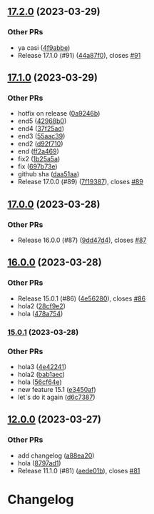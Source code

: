

## [17.2.0](https://github.com/nicolascavallin/htestapp/compare/17.1.0...17.2.0) (2023-03-29)


### Other PRs

* ya casi ([4f9abbe](https://github.com/nicolascavallin/htestapp/commit/4f9abbea382ab1e242603736d04ff486deea1d1a))
* Release 17.1.0 (#91) ([44a87f0](https://github.com/nicolascavallin/htestapp/commit/44a87f0c83341bddc3bc5fe5a5541df5e083c2fb)), closes [#91](https://github.com/nicolascavallin/htestapp/issues/91)

## [17.1.0](https://github.com/nicolascavallin/htestapp/compare/17.0.0...17.1.0) (2023-03-29)


### Other PRs

* hotfix on release ([0a9246b](https://github.com/nicolascavallin/htestapp/commit/0a9246bea797970db332a0df93ec78904c67ed54))
* end5 ([42968b0](https://github.com/nicolascavallin/htestapp/commit/42968b0deb4f52e5f57e343777dfef7c719d89bd))
* end4 ([37f25ad](https://github.com/nicolascavallin/htestapp/commit/37f25adc916072d9c5556a68a98df3b9f9bb12d7))
* end3 ([55aac39](https://github.com/nicolascavallin/htestapp/commit/55aac39ea7a5a180819503a3d2b10963d02ced23))
* end2 ([d92f710](https://github.com/nicolascavallin/htestapp/commit/d92f7108763b5c42257c6235f04f1d7b53fd7b5d))
* end ([ff2a469](https://github.com/nicolascavallin/htestapp/commit/ff2a46957691f49bb5d84346743bb67d0c608bc0))
* fix2 ([1b25a5a](https://github.com/nicolascavallin/htestapp/commit/1b25a5a70aa28eca74d46ac262c8a3f0b9948522))
* fix ([697b73e](https://github.com/nicolascavallin/htestapp/commit/697b73e7ea366f660cf52e6781a50a2d01e48c02))
* github sha ([daa51aa](https://github.com/nicolascavallin/htestapp/commit/daa51aad1f788f80978f8ca8b15cf0a2904af04e))
* Release 17.0.0 (#89) ([7f19387](https://github.com/nicolascavallin/htestapp/commit/7f1938727caa86aa13d1f43d25da269101cc502e)), closes [#89](https://github.com/nicolascavallin/htestapp/issues/89)

## [17.0.0](https://github.com/nicolascavallin/htestapp/compare/16.0.0...17.0.0) (2023-03-28)


### Other PRs

* Release 16.0.0 (#87) ([9dd47d4](https://github.com/nicolascavallin/htestapp/commit/9dd47d439ff686fa694607d20ccbafe424b64f56)), closes [#87](https://github.com/nicolascavallin/htestapp/issues/87)

## [16.0.0](https://github.com/nicolascavallin/htestapp/compare/15.0.1...16.0.0) (2023-03-28)


### Other PRs

* Release 15.0.1 (#86) ([4e56280](https://github.com/nicolascavallin/htestapp/commit/4e56280d8ec069244efe5e90dd1c41f69e21a0ba)), closes [#86](https://github.com/nicolascavallin/htestapp/issues/86)
* hola2 ([28cf9e2](https://github.com/nicolascavallin/htestapp/commit/28cf9e2aab99fc95cbdc66b966aabd43d3bb78c0))
* hola ([478a754](https://github.com/nicolascavallin/htestapp/commit/478a754f8bbfafe667b9fd01cc50696a45fba701))

### [15.0.1](https://github.com/nicolascavallin/htestapp/compare/14.0.0...15.0.1) (2023-03-28)


### Other PRs

* hola3 ([4e42241](https://github.com/nicolascavallin/htestapp/commit/4e42241ae6f39de110c617758310f4900ad74725))
* hola2 ([bab1aec](https://github.com/nicolascavallin/htestapp/commit/bab1aec254a98c7fb8b42bcb37771bba1565b69b))
* hola ([56cf64e](https://github.com/nicolascavallin/htestapp/commit/56cf64eec7622593abc4261863bebdc91348fa16))
* new feature 15.1 ([e3450af](https://github.com/nicolascavallin/htestapp/commit/e3450af7da394a808e6fedae07055a931112ff62))
* let´s do it again ([d6c7387](https://github.com/nicolascavallin/htestapp/commit/d6c73875c290967fc97536e529b0bfa36aa93d5b))

## [12.0.0](https://github.com/nicolascavallin/htestapp/compare/11.1.0...12.0.0) (2023-03-27)


### Other PRs

* add changelog ([a88ea20](https://github.com/nicolascavallin/htestapp/commit/a88ea2004b64714db23d49245f1c39f8497ecc57))
* hola ([8797ad1](https://github.com/nicolascavallin/htestapp/commit/8797ad154ea185a0412f48f43372a21aef334e57))
* Release 11.1.0 (#81) ([aede01b](https://github.com/nicolascavallin/htestapp/commit/aede01b042dfa63f0d1847b9366537e7e3893f33)), closes [#81](https://github.com/nicolascavallin/htestapp/issues/81)

# Changelog